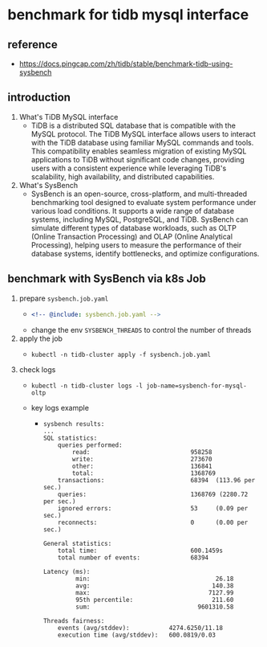 # benchmark for tidb mysql interface

## reference

* https://docs.pingcap.com/zh/tidb/stable/benchmark-tidb-using-sysbench

## introduction

1. What's TiDB MySQL interface
    * TiDB is a distributed SQL database that is compatible with the MySQL protocol. The TiDB MySQL interface allows users to interact with the TiDB database using familiar MySQL commands and tools. This compatibility enables seamless migration of existing MySQL applications to TiDB without significant code changes, providing users with a consistent experience while leveraging TiDB's scalability, high availability, and distributed capabilities.
2. What's SysBench
    * SysBench is an open-source, cross-platform, and multi-threaded benchmarking tool designed to evaluate system performance under various load conditions. It supports a wide range of database systems, including MySQL, PostgreSQL, and TiDB. SysBench can simulate different types of database workloads, such as OLTP (Online Transaction Processing) and OLAP (Online Analytical Processing), helping users to measure the performance of their database systems, identify bottlenecks, and optimize configurations.

## benchmark with SysBench via k8s Job

1. prepare `sysbench.job.yaml`
    * ```yaml
      <!-- @include: sysbench.job.yaml -->
      ```
    * change the env `SYSBENCH_THREADS` to control the number of threads
2. apply the job
    * ```shell
      kubectl -n tidb-cluster apply -f sysbench.job.yaml
      ```
3. check logs
    * ```shell
      kubectl -n tidb-cluster logs -l job-name=sysbench-for-mysql-oltp
      ```
    * key logs example
        + ```text
          sysbench results:
          ...
          SQL statistics:
              queries performed:
                  read:                            958258
                  write:                           273670
                  other:                           136841
                  total:                           1368769
              transactions:                        68394  (113.96 per sec.)
              queries:                             1368769 (2280.72 per sec.)
              ignored errors:                      53     (0.09 per sec.)
              reconnects:                          0      (0.00 per sec.)
          
          General statistics:
              total time:                          600.1459s
              total number of events:              68394
          
          Latency (ms):
                   min:                                   26.18
                   avg:                                  140.38
                   max:                                 7127.99
                   95th percentile:                      211.60
                   sum:                              9601310.58
          
          Threads fairness:
              events (avg/stddev):           4274.6250/11.18
              execution time (avg/stddev):   600.0819/0.03
          ```
